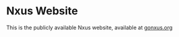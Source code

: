 # Nxus Website

This is the publicly available Nxus website, available at [gonxus.org](http://gonxus.org)
